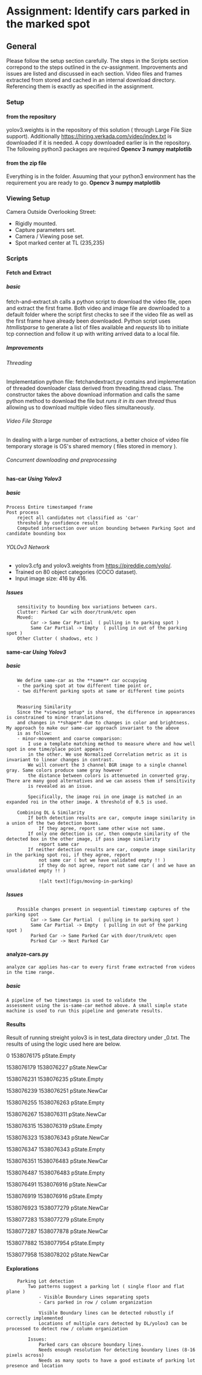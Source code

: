 
# Assignment: Identify cars parked in the marked spot 

## General
Please follow the setup section carefully. The steps in the Scripts section correpond to the steps outlined in the cv-assignment. Improvements and issues are listed and discussed in each section. Video files and frames extracted from stored and cached in an internal download directory. Referencing them is exactly as specified in the assignment. 



### Setup 
#### from the repository
yolov3.weights is in the repository of this solution ( through Large File Size support). Additionally https://hiring.verkada.com/video/index.txt is downloaded if it is needed. A copy downloaded earlier is in the repository. 
The following python3 packages are required
**Opencv 3
numpy
matplotlib**

#### from the zip file
Everything is in the folder. Asuuming that your python3 environment has the requirement you are ready to go. 
**Opencv 3
numpy
matplotlib**
### Viewing Setup
Camera Outside Overlooking Street:
 -  Rigidly mounted. 
 -  Capture parameters set. 
 -  Camera / Viewing pose set.
 -  Spot marked center at TL (235,235)

### Scripts
#### Fetch and Extract
##### basic
fetch-and-extract.sh calls a python script to download the video file, open and extract the first frame. Both video and image file are downloaded to a default folder where the script first checks to see if the video file as well as the first frame have already been downloaded. Python script uses *htmllistparse* to generate a list of files available and *requests* lib to initiate tcp connection and follow it up with writing arrived data to a local file. 
##### Improvements
###### Threading
Implementation python file: fetchandextract.py contains and implementation of threaded downloader class derived from threading.thread class. The constructor takes the above download information and calls the same python method to download the file but *runs it in its own thread* thus allowing us to download multiple video files simultaneously. 
###### Video File Storage
In dealing with a large number of extractions, a better choice of video file temporary storage is OS's shared memory ( files stored in memory ). 
###### Concurrent downloading and preprocessing
		
#### has-car *Using Yolov3*
##### basic
	Process Entire timestamped frame
	Post process
		reject all candidates not classified as 'car'
		threshold by confidence result
		Computed intersection over union bounding between Parking Spot and candidate bounding box
		
###### YOLOv3 Network
 -  yolov3.cfg and yolov3.weights from https://pjreddie.com/yolo/.
 -  Trained on 80 object categories (COCO dataset). 
 -  Input image size: 416 by 416. 
 	
##### Issues
		sensitivity to bounding box variations between cars. 
		Clutter: Parked Car with door/trunk/etc open
		Moved: 
			 Car -> Same Car Partial  ( pulling in to parking spot )
			 Same Car Partial -> Empty  ( pulling in out of the parking spot )
		Other Clutter ( shadows, etc )
			 
#### same-car *Using Yolov3*
##### basic
		We define same-car as the **same** car occupying 
		- the parking spot at tow different time point or,
		- two different parking spots at same or different time points 
		
	
		Measuring Similarity 
		Since the *viewing setup* is shared, the difference in appearances is constrained to minor translations 
		and changes in **shape** due to changes in color and brightness. My approach to make our same-car approach invariant to the above 
		is as follow:
		- minor-movement and coarse comparison:
			I use a template matching method to measure where and how well spot in one time/place point appears 
			in the other. We use Normalized Correlation metric as it is invariant to linear changes in contrast.
			We will convert the 3 channel BGR image to a single channel gray. Same colors produce same gray however 
			the distance between colors is attenueted in converted gray. There are many good alternatives and we can assess them if sensitivity 
			is revealed as an issue. 
			
			Specifically, the image roi in one image is matched in an expanded roi in the other image. A threshold of 0.5 is used. 
			
		Combining DL & Similarity
			If both detection results are car, compute image similarity in a union of the two detection boxes. 
				If they agree, report same other wise not same. 
			If only one detection is car, then compute similarity of the detected box in the other image, if pass image similarity 
				report same car
			If neither detection results are car, compute image similarity in the parking spot roi, if they agree, report 
				not same car ( but we have validated empty !! )
				if they do not agree, report not same car ( and we have an unvalidated empty !! )
				
				![alt text](figs/moving-in-parking)
				
##### Issues
		Possible changes present in sequential timestamp captures of the parking spot
			 Car -> Same Car Partial  ( pulling in to parking spot )
			 Same Car Partial -> Empty  ( pulling in out of the parking spot )
			 Parked Car -> Same Parked Car with door/trunk/etc open
			 Psrked Car -> Next Parked Car


#### analyze-cars.py 
	analyze car applies has-car to every first frame extracted from videos in the time range. 
##### basic	
	A pipeline of two timestamps is used to validate the 
	assessment using the is-same-car method above. A small simple state machine is used to run this pipeline and generate results. 

#### Results
Result of running streight yolov3 is in test_data directory under _0.txt. The results of using the logic used here are below. 

0     		   1538076175       pState.Empty

1538076179     1538076227       pState.NewCar

1538076231     1538076235       pState.Empty

1538076239     1538076251       pState.NewCar

1538076255     1538076263       pState.Empty

1538076267     1538076311       pState.NewCar

1538076315     1538076319       pState.Empty

1538076323     1538076343       pState.NewCar

1538076347     1538076343       pState.Empty

1538076351     1538076483       pState.NewCar

1538076487     1538076483       pState.Empty

1538076491     1538076916       pState.NewCar

1538076919     1538076916       pState.Empty

1538076923     1538077279       pState.NewCar

1538077283     1538077279       pState.Empty

1538077287     1538077878       pState.NewCar

1538077882     1538077954       pState.Empty

1538077958     1538078202       pState.NewCar
	

#### Explorations
		Parking Lot detection
			Two patterns suggest a parking lot ( single floor and flat plane )
				- Visible Boundary Lines separating spots
				- Cars parked in row / column organization
				
				Visible Boundary lines can be detected robustly if correctly implemented 
				Locations of multiple cars detected by DL/yolov3 can be processed to detect row / column organization
			
			Issues: 
				Parked cars can obscure boundary lines.
				Needs enough resolution for detecting boundary lines (8-16 pixels across)
				Needs as many spots to have a good estimate of parking lot presence and location
				

	



